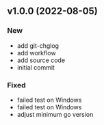
<a name="v1.0.0"></a>
## v1.0.0 (2022-08-05)

### New

* add git-chglog
* add workflow
* add source code
* initial commit

### Fixed

* failed test on Windows
* failed test on Windows
* adjust minimum go version

